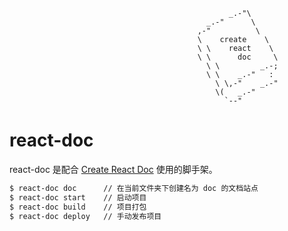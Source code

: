                                                      _.-"\
                                                _.-"      \
                                              ,-"          \
                                              \    create    \
                                              \ \    react    \
                                              \ \      doc     \
                                                \ \         _.-;
                                                \ \    _.-"   :
                                                  \ \,-"    _.-"
                                                  \(   _.-"
                                                    `--"

# react-doc

react-doc 是配合 [Create React Doc](https://github.com/MuYunyun/create-react-doc) 使用的脚手架。

```bash
$ react-doc doc      // 在当前文件夹下创建名为 doc 的文档站点
$ react-doc start    // 启动项目
$ react-doc build    // 项目打包
$ react-doc deploy   // 手动发布项目
```